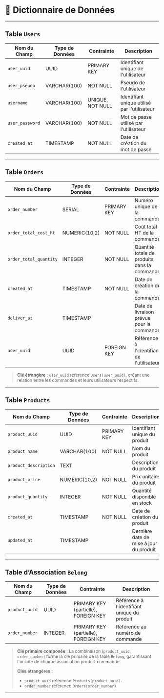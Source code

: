

# 📑 Dictionnaire de Données

---

## Table `Users`

| Nom du Champ               | Type de Données    | Contrainte              | Description                                     |
|----------------------------|--------------------|-------------------------|-------------------------------------------------|
| `user_uuid`                | UUID              | PRIMARY KEY             | Identifiant unique de l'utilisateur             |
| `user_pseudo`              | VARCHAR(100)      | NOT NULL                | Pseudo de l'utilisateur                         |
| `username`                 | VARCHAR(100)      | UNIQUE, NOT NULL        | Identifiant unique utilisé par l'utilisateur    |
| `user_password`                 | VARCHAR(100)      | NOT NULL        | Mot de passe utilisé par l'utilisateur    |
| `created_at` | TIMESTAMP         | NOT NULL                | Date de création du mot de passe                |

---

## Table `Orders`

| Nom du Champ               | Type de Données    | Contrainte              | Description                                     |
|----------------------------|--------------------|-------------------------|-------------------------------------------------|
| `order_number`             | SERIAL            | PRIMARY KEY             | Numéro unique de la commande                    |
| `order_total_cost_ht`      | NUMERIC(10,2)    | NOT NULL                | Coût total HT de la commande                    |
| `order_total_quantity`     | INTEGER           | NOT NULL                | Quantité totale de produits dans la commande    |
| `created_at`               | TIMESTAMP         | NOT NULL                | Date de création de la commande                 |
| `deliver_at`               | TIMESTAMP         |                         | Date de livraison prévue pour la commande       |
| `user_uuid`                | UUID              | FOREIGN KEY             | Référence à l'identifiant de l'utilisateur      |

> **Clé étrangère** : `user_uuid` référence `Users(user_uuid)`, créant une relation entre les commandes et leurs utilisateurs respectifs.

---

## Table `Products`

| Nom du Champ               | Type de Données    | Contrainte              | Description                                     |
|----------------------------|--------------------|-------------------------|-------------------------------------------------|
| `product_uuid`             | UUID              | PRIMARY KEY             | Identifiant unique du produit                   |
| `product_name`             | VARCHAR(100)      | NOT NULL                | Nom du produit                                  |
| `product_description`      | TEXT              |                         | Description du produit                          |
| `product_price`            | NUMERIC(10,2)    | NOT NULL                | Prix unitaire du produit                        |
| `product_quantity`         | INTEGER           | NOT NULL                | Quantité disponible en stock                    |
| `created_at`               | TIMESTAMP         | NOT NULL                | Date de création du produit                     |
| `updated_at`               | TIMESTAMP         |                         | Dernière date de mise à jour du produit         |

---

## Table d’Association `Belong`

| Nom du Champ               | Type de Données    | Contrainte                                | Description                                     |
|----------------------------|--------------------|-------------------------------------------|-------------------------------------------------|
| `product_uuid`             | UUID              | PRIMARY KEY (partielle), FOREIGN KEY      | Référence à l'identifiant unique du produit     |
| `order_number`             | INTEGER           | PRIMARY KEY (partielle), FOREIGN KEY      | Référence au numéro de commande                 |

> **Clé primaire composée** : La combinaison (`product_uuid`, `order_number`) forme la clé primaire de la table `Belong`, garantissant l'unicité de chaque association produit-commande.
>
> **Clés étrangères** : 
> - `product_uuid` référence `Products(product_uuid)`.
> - `order_number` référence `Orders(order_number)`.

---
